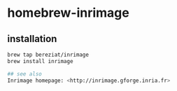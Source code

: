 # homebrew-inrimage

## installation
```bash
brew tap bereziat/inrimage
brew install inrimage

## see also
Inrimage homepage: <http://inrimage.gforge.inria.fr>

